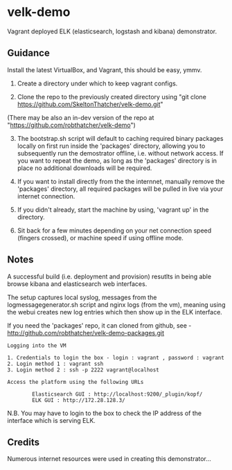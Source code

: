 velk-demo
=========

Vagrant deployed ELK (elasticsearch, logstash and kibana) demonstrator.

Guidance
--------

Install the latest VirtualBox, and Vagrant, this should be easy, ymmv.

1. Create a directory under which to keep vagrant configs.

2. Clone the repo to the previously created directory using "git clone https://github.com/SkeltonThatcher/velk-demo.git"

  (There may be also an in-dev version of the repo at "https://github.com/robthatcher/velk-demo")

3. The bootstrap.sh script will default to caching required binary packages locally on first run inside the 'packages' directory, allowing you to subsequently run the demostrator offline, i.e. without network access. If you want to repeat the demo, as long as the 'packages' directory is in place no additional downloads will be required.
	
4. If you want to install directly from the the internnet, manually remove the 'packages' directory, all required packages will be pulled in live via your internet connection. 

5. If you didn't already, start the machine by using, 'vagrant up' in the directory.

6. Sit back for a few minutes depending on your net connection speed (fingers crossed), or machine speed if using offline mode.

Notes
-----

A successful build (i.e. deployment and provision) resutlts in being able browse kibana and elasticsearch web interfaces.

The setup captures local syslog, messages from the logmessagegenerator.sh script and nginx logs (from the vm), meaning using the webui creates new log entries which then show up in the ELK interface.

If you need the 'packages' repo, it can cloned from github, see - http://github.com/robthatcher/velk-demo-packages.git 

	Logging into the VM

	1. Credentials to login the box - login : vagrant , password : vagrant
	2. Login method 1 : vagrant ssh
	3. Login method 2 : ssh -p 2222 vagrant@localhost

	Access the platform using the following URLs

        	Elasticsearch GUI : http://localhost:9200/_plugin/kopf/
        	ELK GUI : http://172.28.128.3/

N.B. You may have to login to the box to check the IP address of the interface which is serving ELK.

Credits
-------
Numerous internet resources were used in creating this demonstrator...


